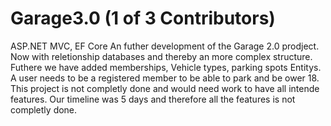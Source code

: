 # Garage3.0 (1 of 3 Contributors)
ASP.NET MVC, EF Core
An futher development of the Garage 2.0 prodject. 
Now with reletionship databases and thereby an more complex structure. 
Futhere we have added memberships, Vehicle types, parking spots Entitys.
A user needs to be a registered member to be able to park and be ower 18.
This project is not completly done and would need work to have all intende features.
Our timeline was 5 days and therefore all the features is not completly done.
